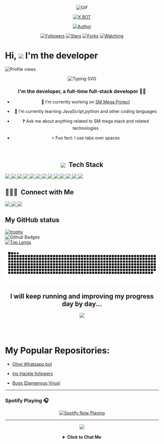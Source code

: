 <p align="center"> 
 <img src="https://d.top4top.io/p_1837luigd0.gif" alt="GIF" width="128" height="128"/> 
 </p> 
 <p align="center"> 
 <a href="#"><img title="X BOT" src="https://img.shields.io/badge/MrDevils-blue?colorA=%23ff0000&colorB=%23017e40&style=for-the-badge"></a> 
 </p> 
 <p align="center"> 
 <a href="#"><img title="Author" src="https://img.shields.io/badge/Author-MrDevils-orange.svg?style=for-the-badge&logo=github"></a> 
 </p> 
 <p align="center"> 
 <a href="https://github.com/adimas999/followers"><img title="Followers" src="https://img.shields.io/github/followers/adimas999?color=red&style=flat-square"></a> 
 <a href="https://github.com/adimas999/megumikato2/stargazers/"><img title="Stars" src="https://img.shields.io/github/stars/adimas999/BotV1?color=blue&style=flat-square"></a> 
 <a href="https://github.com/adimas999/megumikato2/network/members"><img title="Forks" src="https://img.shields.io/github/forks/adimas999/BotV1?color=red&style=flat-square"></a> 
 <a href="https://github.com/adimas999/megumikato2/watchers"><img title="Watching" src="https://img.shields.io/github/watchers/adimas999/BotV1?label=Watchers&color=blue&style=flat-square"></a> 
 </p>
 <h1 align="left">Hi, <img src="https://github.com/EvanderInacio/EvanderInacio/blob/main/images/Earth.gif?raw=true" width="30"> I'm the developer 
  </h1> 
  
 <p align="left"> <img src="https://komarev.com/ghpvc/?username=EvanderInacio&color=0e14c2" alt="Profile views" /> </p>
<div align="center">
    <img
        src="https://readme-typing-svg.herokuapp.com?font=GlossAndBloom&size=30&duration=4997&color=993300&background=FF673200&center=true&vCenter=true&lines=Hey+Bro+Itz+the+developer+;Thanks+for+Visiting+;Follow+my+github"
            alt="Typing SVG"
        />
    </a>
</p>

   ### <div align="center">I'm the developer, a full-time full-stack developer 👨‍💻</div>  
  

- 🔭 I’m currently working on [SM Mega Project](https://github.com/thedeveloper03?tab=repositories)  
  

- 🌱 I’m currently learning JavaScript,python and other coding languages 
  
- ❓ Ask me about anything related to SM mega stack and related technologies  
  
- ⚡ Fun fact: I use tabs over spaces 
<br> 
  
 ## <img src="images/gato.gif" width="50" align="center"> &nbsp;Tech Stack 
  
 <div align="left"> 
  <p> 
     <a href='https://html.com/'> 
       <img src="https://skillicons.dev/icons?i=html"/> 
     </a> 
     <a href='https://developer.mozilla.org/en-US/docs/Web/CSS'> 
       <img src="https://skillicons.dev/icons?i=css"/> 
     </a> 
     <a href='https://www.javascript.com/'> 
       <img src="https://skillicons.dev/icons?i=js"/> 
     </a> 
     <a href='https://www.typescriptlang.org/'> 
       <img src="https://skillicons.dev/icons?i=ts"/> 
     </a> 
     <a href='https://reactjs.org/'> 
       <img src="https://skillicons.dev/icons?i=react"/> 
     </a> 
     <a href='https://nextjs.org/'> 
       <img src="https://skillicons.dev/icons?i=nextjs"/> 
     </a> 
     <a href='https://nodejs.org/en/'> 
       <img src="https://skillicons.dev/icons?i=nodejs"/> 
     </a> 
     <a href='https://git-scm.com/'> 
      <img src="https://skillicons.dev/icons?i=git"/> 
     </a> 
     <a href='https://styled-components.com/'> 
       <img src="https://skillicons.dev/icons?i=styledcomponents"/> 
     </a> 
     <a href='https://tailwindui.com/'> 
      <img src="https://skillicons.dev/icons?i=tailwind"/> 
     </a> 
     <a href='https://sass-lang.com/'> 
      <img src="https://skillicons.dev/icons?i=sass"/> 
     </a> 
      <a href='https://mui.com/'> 
      <img src="https://skillicons.dev/icons?i=materialui"/> 
     </a> 
     <a href='https://www.figma.com/'> 
      <img src="https://skillicons.dev/icons?i=figma"/> 
     </a> 
  </p> 
 

## 👨🏻‍💼 &nbsp;Connect with Me 
  
 <p align="left"> 
  
  <a href="https://www.instagram.com/the_developer.01" alt="Linkedin"> 
   <img width="140px" src="https://img.shields.io/badge/-Linkedin-rgb(25, 27, 30)?style=for-the-badge&logo=Linkedin&logoColor=rgb(150, 118, 228)&link=https://www.linkedin.com/in/evander-inacio"/>  
  </a> 
  
  <a href="mailto: smtechmods " alt="Gmail"> 
   <img width="113px" src="https://img.shields.io/badge/-Gmail-rgb(25, 27, 30)?style=for-the-badge&logo=Gmail&logoColor=rgb(150, 118, 228)&link=mailto: smtechofcmods@gmail.com"/>  
  </a> 
  
  <a href="https://smdeveloper vercel.app/" alt="Portfolio"> 
   <img width="192px" src="https://img.shields.io/badge/my_portfolio-rgb(25, 27, 30)?style=for-the-badge&logo=ko-fi&logoColor=rgb(150, 118, 228)&link=https://www.evander.com.br/"/> 
  </a> 
  
  </p>
 
  
## My GitHub status
[![trophy](https://github-profile-trophy.vercel.app/?username=thedeveloper03)](https://github.com/thedeveloper03)
<br>
![Github Badges](https://github-readme-stats.vercel.app/api?username=thedeveloper03&show_icons=true&theme=radical)
<br>
[![Top Langs](https://github-readme-stats.vercel.app/api/top-langs/?username=thedeveloper03&layout=compact)](https://github.com/thedeveloper03/github-readme-stats)
<br>

<p align="center">
<img src="https://github.com/Platane/snk/raw/output/github-contribution-grid-snake.svg" alt="nz" width="700"/>
</p>


<h2 align="center"> I will keep running and improving my progress day by day...
</h2>

<p align="center">
   <a href="https://github.com/the_developer03">
    <img src="https://raw.githubusercontent.com/SP-XD/SP-XD/main/images/dino_rounded.gif" width="800"> </a>
    </p>
<br>
<br>

# My Popular Repositories:

-   [Olive Whatsapp bot](https://github.com/thedeveloper03/Olivewabot)

-   [Ins Hackle followers](https://github.com/thedeveloper03/inshackle-bot)

-   [Bugs (Dangerous Virus)](https://github.com/thedeveloper03/bugs)

------

### Spotify Playing 🎧

<p align="center">
  <a href="https://open.spotify.com/track/2K1d3wo1LCF7aMRv8NIxu3" target="_blank"><img src="https://now-playing-on-spotify.vercel.app/api/spotify" alt="Spotify Now Playing" width="350"/></a>
</p>

------

<div align="center">
    <img
        src="https://readme-typing-svg.herokuapp.com?font=GlossAndBloom&size=30&duration=4997&color=993300&background=FF673200&center=true&vCenter=true&lines=Thanks+for+your+visit;+Chat+me+below👇;+Bye+Have+a+good+Day"

<!-- Contact the developer-->
<b><details><summary>Click to Chat Me</summary></b>

## ```Connect With THE DEVELOPER```

## Follow me on
<a href="http://t.me/olivia_allbots_support_bot"><img alt="Telegram bot" src="https://img.shields.io/badge/Telegram-the_developer-blue"/></a>
 <a href="https://instagram.com/the_developer.01"><img alt="Instagram" src="https://img.shields.io/badge/Instagram-The_developer.01-ff69b4"/></a>
<a href="https://www.youtube.com/@smtechmods"><img src="https://img.shields.io/badge/Subscribe The developer-ff0000?style=for-the-badge&logo=youtube&logoColor=ff000000&link=https://www.youtube.com/c/BOTINDO" /><br>
</p>
<a href="https://wa.me/709824720?text=Hi%20I%20Am%20From%20GitHub%20☺️">
    <img src="https://img.shields.io/badge/WhatsApp-25D366?style=for-the-badge&logo=whatsapp&logoColor=white" />
  </a>&nbsp;&nbsp;
    <details>

#### If you have any queries or suggestions then you can contact me i will be happy to respond. 
<br>
